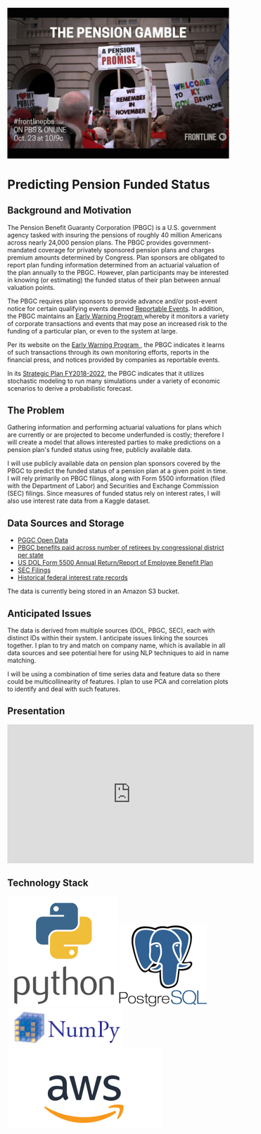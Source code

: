 <a href="https://www.forbes.com/sites/nextavenue/2018/10/22/the-next-retirement-crisis-americas-public-pensions/#2146b77a26f2"><img src="/images/pension_gamble.jpg" alt="the pension gamble"></a>

<h1> Predicting Pension Funded Status</h1>

<h2> Background and Motivation</h2>
<p>The Pension Benefit Guaranty Corporation (PBGC) is a U.S. government agency tasked with insuring the pensions of roughly 40 million Americans across nearly 24,000 pension plans.  The PBGC provides government-mandated coverage for privately sponsored pension plans and charges premium amounts determined by Congress.  Plan sponsors are obligated to report plan funding information determined from an actuarial valuation of the plan annually to the PBGC.  However, plan participants may be interested in knowing (or estimating) the funded status of their plan between annual valuation points.</p>
<p>The PBGC requires plan sponsors to provide advance and/or post-event notice for certain qualifying events deemed <a href = "https://www.pbgc.gov/prac/reporting-and-disclosure/reportable-events">Reportable Events</a>.  In addition, the PBGC maintains an <a href = "https://www.pbgc.gov/prac/risk-mitigation">Early Warning Program </a> whereby it monitors a variety of corporate transactions and events that may pose an increased risk to the funding of a particular plan, or even to the system at large. </p>
<p>Per its website on the  <a href = "https://www.pbgc.gov/prac/risk-mitigation">Early Warning Program </a>, the PBGC indicates it learns of such transactions through its own monitoring efforts, reports in the financial press, and notices provided by companies as reportable events.</p>
<p>In its <a href ="https://www.pbgc.gov/sites/default/files/pbgc-strategic-plan-2018-2022.pdf">Strategic Plan FY2018-2022</a>, the PBGC indicates that it utilizes stochastic modeling to run many simulations under a variety of economic scenarios to derive a probabilistic forecast.</p>

<h2>The Problem</h2>
<p>Gathering information and performing actuarial valuations for plans which are currently or are projected to become underfunded is costly; therefore I will create a model that allows interested parties to make predictions on a pension plan's funded status using free, publicly available data.</p>
<p>I will use publicly available data on pension plan sponsors covered by the PBGC to predict the funded status of a pension plan at a given point in time.  I will rely primarily on PBGC filings, along with Form 5500 information (filed with the Department of Labor) and Securities and Exchange Commission (SEC) filings.  Since measures of funded status rely on interest rates, I will also use interest rate data from a Kaggle dataset.</p>


<h2>Data Sources and Storage</h2>
<ul>
<li><a href = "https://www.pbgc.gov/open/index">PGGC Open Data</a></li>
<li><a href = "https://www.pbgc.gov/about/budget-performance-and-planning/statebystate"> PBGC benefits paid across number of retirees by congressional district per state</a></li>
<li><a href = "https://www.dol.gov/agencies/ebsa/about-ebsa/our-activities/public-disclosure/foia/form-5500-datasets">US DOL Form 5500 Annual Return/Report of Employee Benefit Plan</a></li>
<li><a href = "https://www.sec.gov/dera/data/financial-statement-data-sets.html">SEC Filings</a></li>
<li><a href = "https://www.kaggle.com/sohier/interest-rate-records">Historical federal interest rate records</a></li>
</ul>
<p>The data is currently being stored in an Amazon S3 bucket.</p>

<h2>Anticipated Issues</h2>
<p>The data is derived from multiple sources (DOL, PBGC, SEC), each with distinct IDs within their system.  I anticipate issues linking the sources together.  I plan to try and match on company name, which is available in all data sources and see potential here for using NLP techniques to aid in name matching.  </p>
<p>I will be using a combination of time series data and feature data so there could be multicollinearity of features.  I plan to use PCA and correlation plots to identify and deal with such features.</p>

<!--
<h2>Model Theory</h2>
A particular pension plan's funded status, FS<sub>t</sub> at a given point in time t, can be calculated as:<br>
<p><i>FS<sub>t</sub> = FS<sub>t-1</sub> + g<sub>&Delta;t</sub> + i<sub>&Delta;t</sub> + &alpha;<sub>&Delta;t</sub>+ &sigma;<sub>&Delta;t</sub></i></p>
where:<br>
<ul>
<li>F<sub>t-1</sub> is the funded status at a prior measurement date</li>
<li>g<sub>&Delta;t</sub> is the growth in plan obligation due to active participant accruals since the prior measurement date</li>
<li>i<sub>&Delta;t</sub> is the growth in plan obligation and plan assets due to interest accruals since the prior measurement date</li>
<li>a<sub>&Delta;t</sub> is the excess (or under) performance of plan assets relative to the interest rate used to value plan obligation (since the prior measurement date)</li>
<li>&sigma;<sub>&Delta;t</sub> is the remaining change due to features not otherwise accounted for (i.e. census data changes, plan benefit increases/decreases, etc.)</li>
</ul>
<p>I have access to F<sub>t-1</sub>, g<sub>&Delta;t</sub>, and i<sub>&Delta;t</sub> from historical Form 5500 filings.  Therefore I will need to create models to estimate &alpha;<sub>&Delta;t</sub>, and &sigma;<sub>&Delta;t</sub> in order to estimate FS<sub>t</sub>, the funded status at time t.</p>
<p></p>-->

<h2>Presentation</h2>
<p><iframe width="560" height="315" src="https://www.youtube.com/embed/mbNt1GXkcCQ" frameborder="0" allow="accelerometer; encrypted-media; gyroscope; picture-in-picture" allowfullscreen></iframe></p>

<h2>Technology Stack</h2>
<img src="/images/python_img.png" alt="python"> <img src="/images/postgres_img.png" alt="postgres_sql"><img src="/images/numpy_img.png" alt="numpy"><img src="/images/aws_img.png" alt="amazon web services">
